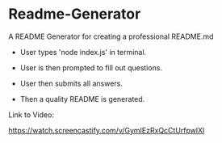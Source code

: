 # Readme-Generator

A README Generator for creating a professional README.md

- User types 'node index.js' in terminal.

- User is then prompted to fill out questions.

- User then submits all answers.

- Then a quality README is generated.

Link to Video:

https://watch.screencastify.com/v/GymIEzRxQcCtUrfpwlXl